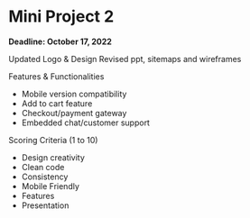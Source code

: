 # Mini Project 2

**Deadline: October 17, 2022**

Updated Logo & Design
Revised ppt, sitemaps and wireframes

Features & Functionalities

- Mobile version compatibility
- Add to cart feature
- Checkout/payment gateway
- Embedded chat/customer support

Scoring Criteria (1 to 10)

- Design creativity
- Clean code
- Consistency
- Mobile Friendly
- Features
- Presentation
